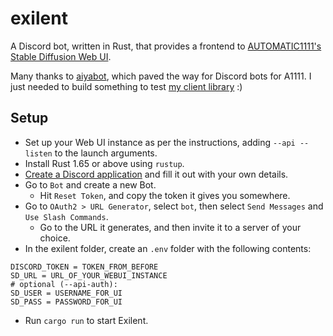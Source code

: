# exilent

A Discord bot, written in Rust, that provides a frontend to [AUTOMATIC1111's Stable Diffusion Web UI](https://github.com/AUTOMATIC1111/stable-diffusion-webui).

Many thanks to [aiyabot](https://github.com/Kilvoctu/aiyabot), which paved the way for Discord bots for A1111. I just needed to build something to test [my client library](https://github.com/philpax/stable-diffusion-a1111-webui-client/) :)

## Setup

- Set up your Web UI instance as per the instructions, adding `--api --listen` to the launch arguments.
- Install Rust 1.65 or above using `rustup`.
- [Create a Discord application](https://discord.com/developers/applications) and fill it out with your own details.
- Go to `Bot` and create a new Bot.
  - Hit `Reset Token`, and copy the token it gives you somewhere.
- Go to `OAuth2 > URL Generator`, select `bot`, then select `Send Messages` and `Use Slash Commands`.
  - Go to the URL it generates, and then invite it to a server of your choice.
- In the exilent folder, create an `.env` folder with the following contents:

```dotenv
DISCORD_TOKEN = TOKEN_FROM_BEFORE
SD_URL = URL_OF_YOUR_WEBUI_INSTANCE
# optional (--api-auth):
SD_USER = USERNAME_FOR_UI
SD_PASS = PASSWORD_FOR_UI
```

- Run `cargo run` to start Exilent.
